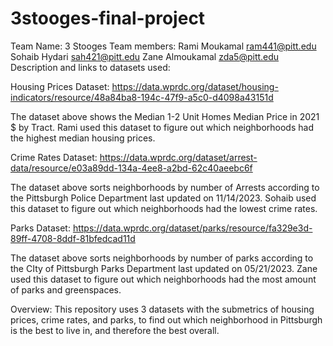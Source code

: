 # 3stooges-final-project
Team Name: 3 Stooges
Team members: 
Rami Moukamal ram441@pitt.edu 
Sohaib Hydari sah421@pitt.edu
Zane Almoukamal zda5@pitt.edu
Description and links to datasets used:

Housing Prices Dataset: https://data.wprdc.org/dataset/housing-indicators/resource/48a84ba8-194c-47f9-a5c0-d4098a43151d

The dataset above shows the Median 1-2 Unit Homes Median Price in 2021 $ by Tract. Rami used this dataset to figure out which neighborhoods had the highest median housing prices.

Crime Rates Dataset: https://data.wprdc.org/dataset/arrest-data/resource/e03a89dd-134a-4ee8-a2bd-62c40aeebc6f

The dataset above sorts neighborhoods by number of Arrests according to the Pittsburgh Police Department last updated on 11/14/2023. Sohaib used this dataset to figure out which neighborhoods had the lowest crime rates.

Parks Dataset: https://data.wprdc.org/dataset/parks/resource/fa329e3d-89ff-4708-8ddf-81bfedcad11d

The dataset above sorts neighborhoods by number of parks according to the CIty of Pittsburgh Parks Department last updated on 05/21/2023. Zane used this dataset to figure out which neighborhoods had the most amount of parks and greenspaces.


Overview: This repository uses 3 datasets with the submetrics of housing prices, crime rates, and parks, to find out which neighborhood in Pittsburgh is the best to live in, and therefore the best overall.
